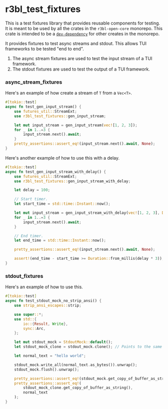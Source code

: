 # r3bl_test_fixtures

This is a test fixtures library that provides reusable components for testing. It is
meant to be used by all the crates in the `r3bl-open-core` monorepo. This crate is
intended to be a
[`dev-dependency`](https://doc.rust-lang.org/cargo/reference/specifying-dependencies.html#dev-dependencies)
for other creates in the monorepo.

It provides fixtures to test async streams and stdout. This allows TUI frameworks to
be tested "end to end".
1. The async stream fixtures are used to test the input stream of a TUI framework.
2. The stdout fixtures are used to test the output of a TUI framework.

### async_stream_fixtures

Here's an example of how create a stream of `T` from a `Vec<T>`.

```rust
#[tokio::test]
async fn test_gen_input_stream() {
    use futures_util::StreamExt;
    use r3bl_test_fixtures::gen_input_stream;

    let mut input_stream = gen_input_stream(vec![1, 2, 3]);
    for _ in 1..=3 {
        input_stream.next().await;
    }
    pretty_assertions::assert_eq!(input_stream.next().await, None);
}
```

Here's another example of how to use this with a delay.

```rust
#[tokio::test]
async fn test_gen_input_stream_with_delay() {
    use futures_util::StreamExt;
    use r3bl_test_fixtures::gen_input_stream_with_delay;

    let delay = 100;

    // Start timer.
    let start_time = std::time::Instant::now();

    let mut input_stream = gen_input_stream_with_delay(vec![1, 2, 3], Duration::from_millis(delay));
    for _ in 1..=3 {
        input_stream.next().await;
    }

    // End timer.
    let end_time = std::time::Instant::now();

    pretty_assertions::assert_eq!(input_stream.next().await, None);

    assert!(end_time - start_time >= Duration::from_millis(delay * 3));
}
```

### stdout_fixtures

Here's an example of how to use this.

```rust
#[tokio::test]
async fn test_stdout_mock_no_strip_ansi() {
    use strip_ansi_escapes::strip;

    use super::*;
    use std::{
        io::{Result, Write},
        sync::Arc,
    };

    let mut stdout_mock = StdoutMock::default();
    let stdout_mock_clone = stdout_mock.clone(); // Points to the same inner value as `stdout_mock`.

    let normal_text = "hello world";

    stdout_mock.write_all(normal_text.as_bytes()).unwrap();
    stdout_mock.flush().unwrap();

    pretty_assertions::assert_eq!(stdout_mock.get_copy_of_buffer_as_string(), normal_text);
    pretty_assertions::assert_eq!(
        stdout_mock_clone.get_copy_of_buffer_as_string(),
        normal_text
    );
}
```
